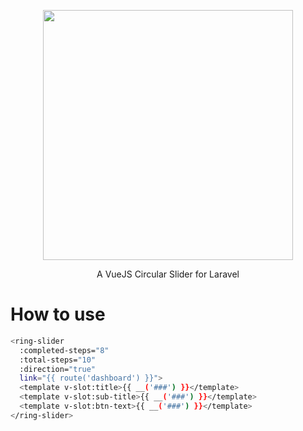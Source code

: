 <p align="center">
  <img src="https://imgur.com/P156wvW.png" width="400">
</p>

<p align="center">
  A VueJS Circular Slider for Laravel
</p>

# How to use

```bash
<ring-slider
  :completed-steps="8"
  :total-steps="10"
  :direction="true"
  link="{{ route('dashboard') }}">
  <template v-slot:title>{{ __('###') }}</template>
  <template v-slot:sub-title>{{ __('###') }}</template>
  <template v-slot:btn-text>{{ __('###') }}</template>
</ring-slider>
```
